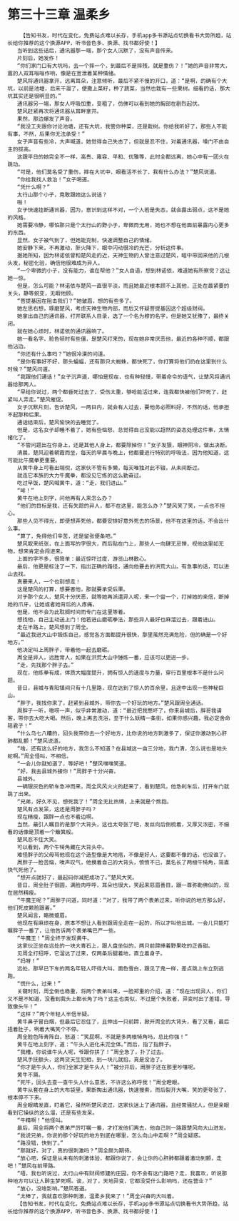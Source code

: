# 第三十三章 温柔乡
        【告知书友，时代在变化，免费站点难以长存，手机app多书源站点切换看书大势所趋，站长给你推荐的这个换源APP，听书音色多、换源、找书都好使！】
       当听到这些话后，通讯器那一端，那个女人沉默了，没有声音传来。
       片刻后，她发作！
       “你们家门口有大坑吗，去一个摔一个，到最后不是摔残，就是重伤？！”她的声音非常大，震的人双耳嗡嗡作响，像是在宣泄着某种情绪。
       楚风将通讯器拿开，远离耳朵，注意倾听，最后不紧不慢的开口，道：“是啊，的确有个大坑，以前是池塘，后来干涸了，便撒上菜籽，种了蔬菜，当然也栽有一些果树。细看的话，那大坑其实还是很明显的。”
       通讯器另一端，那女人呼吸加重，变粗了，仿佛可以看到她的胸部在剧烈起伏。
       楚风赶紧再次将通讯器从耳畔拿开。
       果然，那边爆发了声音。
       “我没工夫跟你讨论池塘，还有大坑，我管你种菜，还是栽树。你给我听好了，那些人不能有事，不然，后果你无法承受！”
       女子声音有些冷，大声喊道，她觉得自己失态了，但就是忍不住，对着通讯器，嗓门不由自主的拔高。
       这跟平日的她完全不一样，高贵、雍容、平和、优雅等，此时全都远离，她心中有一团火在跳动。
       “可是，他们莫名受了重伤，摔在大坑中，眼看活不长了，我有什么办法？”楚风说道。
       “你给我找人救治！”女子喝道。
       “凭什么啊？”
       太行山那个小子，竟敢跟她这么说话？
       啪！
       女子快速挂断通讯器，因为，意识到这样不对，一个人若是失态，就会露出弱点，这不是她的风格。
       她需要冷静，哪怕那只是个太行山的野小子，卑微而无用，她也不想在他面前暴露内心更多的东西。
       显然，女子被气到了，但她能克制，快速调整自己的情绪。
       她安静下来，不再激动，肝火降下，眼中闪动很冷的光芒，分析这件事。
       据她所知，因为林诺依曾和楚风走的近，天神生物的人曾注意过楚风，暗中带回来他的几根头发，秘密化验，确信他很难成为异人。
       “一个卑微的小子，没有能力，谁在帮他？”女人自语，想到林诺依，难道她有所察觉？这让她一惊。
       但是，怎么可能？林诺依与楚风一直很平淡，而且她最近根本顾不上其他，正处在最紧要的关头，静等蜕变，无暇他顾。
       “菩提基因在阻击我们？”她皱眉，想的有些多了。
       她左思右想，琢磨楚风，考虑天神生物内部，而后又怀疑菩提基因这个超级财阀。
       她拿出自己的通讯器，打开联系人目录，选了一个名为穆的名字，但是她又犹豫了，最终关闭。
       就在她心烦时，林诺依的通讯器响了。
       她一看名字，脸色顿时有些僵，是楚风打来的，现在她非常厌恶他，最近的各种不顺，都跟他沾边。
       “你还有什么事吗？”她很冷漠的问道。
       “是你有事好不好，那头蝙蝠，还有那只大蜘蛛，都快死了，你打算将他们扔在这里到什么时候？”楚风问道。
       “我跟他们通话！”女子沉声道，哪怕是现在，也有种轻慢，带着命令的语气，让楚风将通讯器给那两人。
       “早给你说过，两个都昏死过去了，受伤太重，够呛能活过来，连我都快被他们吓死了，赶紧叫人弄走。”楚风催促。
       女子沉默片刻，告诉楚风，一两日内，就会有人过去，要他务必照料好，不然的话，他承担不起那种后果。
       通话结束后，楚风愉快的去睡觉了。
       但是，这名女子却睡不着了，她有些恼怒，总觉得自己没能以超然的姿态处理这件事，太情绪化了。
       “不管问题出在你身上，还是其他人身上，都要除掉你！”女子发狠，眼神阴冷，做出决断。
       清晨，楚风迎着朝霞而坐，每天的早晨与晚上，他都要进行特别的呼吸法，因为他知道，这可能比牛魔拳更重要。
       从黄牛身上可看出端倪，这家伙不管有多懒，每天唯独对此不辍，从未间断过。
       就连它本族的大力牛魔拳，都没见它练的这么勤奋过。
       吃过早饭，楚风喊黄牛，道：“走，我们进山。”
       “哞！”
       黄牛在地上刻字，问他再有人来怎么办？
       “他们的目标是我，还有失踪的异人，都不在这里，能怎么办？”楚风笑了笑，一点也不担心。
       那些人见不得光，即便想弄死他，都要安排好意外死去的场景，他不在这里的话，不会出什么事。
       “算了，免得他们辛苦，还是留张便条吧。”
       楚风取来纸张，在上面写的字很大，而后贴在门上，那些人一向肆无忌惮，视他这里如无物，想来肯定会闯进来。
       上面的字不多，很简单：最近惊吓过度，游览山林散心。
       最后，他更是标注了一下，指出正确的路径，通向他要去的洪荒大山。有急事的话，可以进山去找。
       真要来人，一个也别想走！
       这是楚风的打算，想要害他，那就要承受后果。
       对于那个女人，楚风十分厌恶，就等她再派遣异人呢，来一个留一个，打掉她的亲信，断掉她的爪牙，让她或者她背后的人疼痛。
       但是，他不会为此耽搁时间而专门在这里等着。
       想找他，自己主动送上门！他若进山磨砺拳法，那些异人最好也麻溜过去，跟着进山。
       走在半路上，楚风想到了周全。
       “最近我进大山中锻炼自己，感觉各方面都提升很快，那里虽然充满危险，但的确是一个好地方。”
       他决定叫上周胖子，带着他一起去磨砺。
       周全是异人，远胜常人，如果在洪荒大山中锤炼一番，应该可以更进一步。
       “走，先找那个胖子去。”
       现在，他练拳有成，体质大幅度提升，拥有惊人的速度与力量，穿行百里根本不是什么问题。
       昔日，县城与青阳镇间只有十几里路，现在达到了惊人的百余里，且途中出现一些神秘巨山。
       “胖子，我找你来了，赶紧到县城外，带你去一个好玩的地方。”楚风跟周全通话。
       周胖子一听，嗷唠一声，似乎非常激动，道：“最近把我憋坏了，你来县城后，胖哥我请客，带你去大吃大喝。然后，晚上再去洗浴，至于什么妖精一条街，如果你感兴趣，我必定舍命陪君子！”
       “什么乌七八糟的，回头我带你去一个好地方，比你说的地方刺激多了，保证你激动到心肝肺都乱颤！”楚风说道。
       “啥，还有这么好的地方，我怎么不知道？在县城这一亩三分地，我门清，怎么说也是地头蛇啊。”周全怪叫，不相信。
       “一会儿你就知道了，等好吧！”楚风嘿嘿笑道。
       “好，我去县城外接你！”周胖子十分兴奋。
       县城外。
       一辆银灰色的轿车急冲而来，周全风风火火的赶来了，看到楚风，他急刹车后，打开车门就跳了出来。
       “兄弟，好久不见，想死我了！”周全无比热情，上来就是个熊抱。
       楚风有点发呆，这还是周胖子吗？
       现在精瘦，跟胖一点也不着边啊。
       当然，最引人瞩目的是那个大背头，这也太夸张了吧，发丝向后倒梳着，又厚又浓密，不细看的话像是顶着一个簸箕般。
       楚风忍不住大笑。
       可以看到，两个牛犄角藏在大背头中。
       难怪胖子的父母骂他现在这个造型像是大地痞，不像是好人，这要都不像的话，也没谁了。
       周胖子一脸苦恼，唉声叹气，他摸着自己的大背头，愤愤不已，莫名长了两根牛犄角，简直快气死他了。
       “想开点就好了，最起码你减肥成功了。”楚风大笑。
       昔日，周全肚子很圆，满脸肉呼呼，耳朵也很大，笑起来慈眉善目，跟一尊弥勒佛似的，现在居然精瘦。
       “牛魔王呢？”周胖子问道，同时道：“对了，我带了两个表弟过来，听你说的地方那么好，他们死皮赖脸跟着。”
       楚风闻言，略微蹙眉。
       他现在有麻烦在身，原本不想让人看到跟周全走在一起的，所以才叫他出城。一会儿只能叮嘱胖子一番了，让他告诉两个表弟嘴巴严一些。
       “牛魔王！”周全终于发现黄牛。
       这家伙正坐在远处的一块大青石上，跟人盘坐似的，两只前蹄捧着野果吃的正香甜。
       见周全打招呼，它溜达了过来，仅两条后腿着地，直立着身子。
       “妈呀！”
       远处，那早已下车的两名年轻人吓得大叫，面色雪白，跟见了鬼一样，差点跳上车立刻逃跑。
       “慌什么，过来！”
       关键时刻，周全倒也稳重，将两个表弟叫来，一脸郑重的介绍，道：“现在出现异人，你们又不是不知道，没看到我头上都长角了吗？这主也类似，不过是个失败者，异变时出了差错，导致像头牛！”
       “这样？”两个年轻人半信半疑。
       黄牛鼻子冒白烟，但最后它忍住了，且伸出一只前蹄，掀开周全的大背头，看了又看，最后捂着肚子，咧着大嘴笑个不停。
       周全脸色阵青阵白，怒道：“笑屁啊，不就是多两根犄角吗，总比你强！”
       黄牛在地上刻字，道：“牛头人进化未完全体。”而后，指了指胖子。
       “我槽，你说谁牛头人呢，爷跟你拼了！”周全急了，扑了过去。
       楚风手抚额头，这两货天生犯相，到一块儿就掐，真是没治了。
       “你才是牛头人，你们全家才是牛头人！”被分开后，周胖子还在那里吵嚷呢。
       黄牛不屑。
       “死牛，回头去查一查牛头人什么意思，不许这么称呼我！”周全瞪眼。
       黄牛从套在身上的大布袋里，果断掏出通讯器，快速搜索，而后裂开大嘴，笑的更夸张了，根本停不下来。
       周全眼睛发直，盯着它，虽然听楚风说过，这家伙迷上了通讯器，且经常骚扰人，但是亲眼看到它操纵的这么溜，还是有些发呆。
       “牛精啊！”他怪叫。
       最后，周全将两个表弟严厉叮嘱一番，才打发他们离去，他自己则一路跟楚风向大山进发。
       “我说兄弟，你说的那个好玩的地方到底在哪里，怎么向山中走啊？”周全疑惑。
       “路没错，快到了。”
       “那就好。对了，真的很刺激吗？”周全颇为期待。
       “放心吧，保证是从未有的刺激体验，都跟你说了，会让你的心肝肺都跟着激动到颤，走吧！”楚风在前带路。
       “唔，我也听说过，太行山中有财阀修建的庄园，你不会有这门路吧？走，我喜欢，听说那种地方可以让人醉生梦死啊。诶，对了，天地异变，它都没受什么影响吗，还在营业？”
       “放心，没啥影响。”楚风答道。
       “太棒了，我就喜欢那种刺激，温柔乡我来了！”周全兴奋的大叫着。
       【告知书友，时代在变化，免费站点难以长存，手机app多书源站点切换看书大势所趋，站长给你推荐的这个换源APP，听书音色多、换源、找书都好使！】